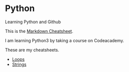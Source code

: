 # Python
Learning Python and Github

This is the [Markdown Cheatsheet](https://github.com/adam-p/markdown-here/wiki/Markdown-Cheatsheet).

I am learning Python3 by taking a course on Codeacademy. 

These are my cheatsheets.
* [Loops](https://github.com/briansegs/Python/blob/master/loops_cheatsheet.py)
* [Strings](https://github.com/briansegs/Python/blob/master/Strings_Cheatsheet.py)

